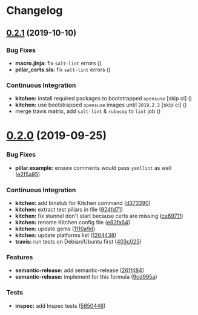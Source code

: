 # Changelog

## [0.2.1](https://github.com/saltstack-formulas/stunnel-formula/compare/v0.2.0...v0.2.1) (2019-10-10)


### Bug Fixes

* **macro.jinja:** fix `salt-lint` errors ([](https://github.com/saltstack-formulas/stunnel-formula/commit/09646f9))
* **pillar_certs.sls:** fix `salt-lint` errors ([](https://github.com/saltstack-formulas/stunnel-formula/commit/79100c1))


### Continuous Integration

* **kitchen:** install required packages to bootstrapped `opensuse` [skip ci] ([](https://github.com/saltstack-formulas/stunnel-formula/commit/219bf04))
* **kitchen:** use bootstrapped `opensuse` images until `2019.2.2` [skip ci] ([](https://github.com/saltstack-formulas/stunnel-formula/commit/9c9a58d))
* merge travis matrix, add `salt-lint` & `rubocop` to `lint` job ([](https://github.com/saltstack-formulas/stunnel-formula/commit/94f95e2))

# [0.2.0](https://github.com/saltstack-formulas/stunnel-formula/compare/v0.1.1...v0.2.0) (2019-09-25)


### Bug Fixes

* **pillar.example:** ensure comments would pass `yamllint` as well ([e2f5a95](https://github.com/saltstack-formulas/stunnel-formula/commit/e2f5a95))


### Continuous Integration

* **kitchen:** add binstub for Kitchen command ([d373390](https://github.com/saltstack-formulas/stunnel-formula/commit/d373390))
* **kitchen:** extract test pillars in file ([924fd71](https://github.com/saltstack-formulas/stunnel-formula/commit/924fd71))
* **kitchen:** fix stunnel don't start because certs are missing ([ce6971f](https://github.com/saltstack-formulas/stunnel-formula/commit/ce6971f))
* **kitchen:** rename Kitchen config file ([e83fa64](https://github.com/saltstack-formulas/stunnel-formula/commit/e83fa64))
* **kitchen:** update gems ([1110a9d](https://github.com/saltstack-formulas/stunnel-formula/commit/1110a9d))
* **kitchen:** update platforms list ([1264438](https://github.com/saltstack-formulas/stunnel-formula/commit/1264438))
* **travis:** run tests on Debian/Ubuntu first ([403c025](https://github.com/saltstack-formulas/stunnel-formula/commit/403c025))


### Features

* **semantic-release:** add semantic-release ([261f484](https://github.com/saltstack-formulas/stunnel-formula/commit/261f484))
* **semantic-release:** implement for this formula ([9cd995a](https://github.com/saltstack-formulas/stunnel-formula/commit/9cd995a))


### Tests

* **inspec:** add Inspec tests ([5650446](https://github.com/saltstack-formulas/stunnel-formula/commit/5650446))
